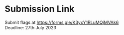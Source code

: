 # Submission Link
Submit flags at https://forms.gle/K3yxY1RLuMQjMVAk6 <br>
Deadline: 27th July 2023
